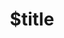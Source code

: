 ---
title: $title
second_title: Aspose.Slides for Java API Reference
description: $description
type: docs
weight: $weight
url: /java/$ref/
---